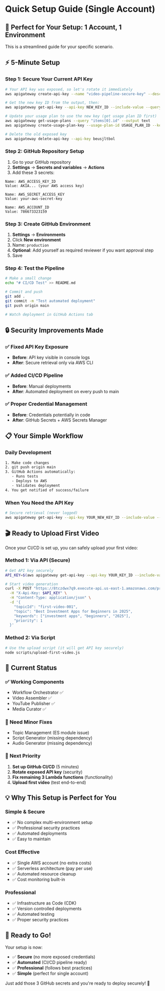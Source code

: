# Quick Setup Guide (Single Account)

## 🎯 **Perfect for Your Setup: 1 Account, 1 Environment**

This is a streamlined guide for your specific scenario.

## ⚡ **5-Minute Setup**

### Step 1: Secure Your Current API Key
```bash
# Your API key was exposed, so let's rotate it immediately
aws apigateway create-api-key --name "video-pipeline-secure-key" --description "Secure API key for video pipeline"

# Get the new key ID from the output, then:
aws apigateway get-api-key --api-key NEW_KEY_ID --include-value --query "value" --output text

# Update your usage plan to use the new key (get usage plan ID first)
aws apigateway get-usage-plans --query "items[0].id" --output text
aws apigateway create-usage-plan-key --usage-plan-id USAGE_PLAN_ID --key-id NEW_KEY_ID --key-type API_KEY

# Delete the old exposed key
aws apigateway delete-api-key --api-key beusjltbol
```

### Step 2: GitHub Repository Setup
1. Go to your GitHub repository
2. **Settings** → **Secrets and variables** → **Actions**
3. Add these 3 secrets:

```
Name: AWS_ACCESS_KEY_ID
Value: AKIA... (your AWS access key)

Name: AWS_SECRET_ACCESS_KEY  
Value: your-aws-secret-key

Name: AWS_ACCOUNT_ID
Value: 786673323159
```

### Step 3: Create GitHub Environment
1. **Settings** → **Environments**
2. Click **New environment**
3. Name: `production`
4. **Optional**: Add yourself as required reviewer if you want approval step
5. Save

### Step 4: Test the Pipeline
```bash
# Make a small change
echo "# CI/CD Test" >> README.md

# Commit and push
git add .
git commit -m "Test automated deployment"
git push origin main

# Watch deployment in GitHub Actions tab
```

## 🔒 **Security Improvements Made**

### ✅ **Fixed API Key Exposure**
- **Before**: API key visible in console logs
- **After**: Secure retrieval only via AWS CLI

### ✅ **Added CI/CD Pipeline**
- **Before**: Manual deployments
- **After**: Automated deployment on every push to main

### ✅ **Proper Credential Management**
- **Before**: Credentials potentially in code
- **After**: GitHub Secrets + AWS Secrets Manager

## 📋 **Your Simple Workflow**

### Daily Development
```bash
1. Make code changes
2. git push origin main
3. GitHub Actions automatically:
   - Runs tests
   - Deploys to AWS
   - Validates deployment
4. You get notified of success/failure
```

### When You Need the API Key
```bash
# Secure retrieval (never logged)
aws apigateway get-api-key --api-key YOUR_NEW_KEY_ID --include-value --query "value" --output text
```

## 🎬 **Ready to Upload First Video**

Once your CI/CD is set up, you can safely upload your first video:

### Method 1: Via API (Secure)
```bash
# Get API key securely
API_KEY=$(aws apigateway get-api-key --api-key YOUR_KEY_ID --include-value --query "value" --output text)

# Start video generation
curl -X POST "https://8tczdwx7q9.execute-api.us-east-1.amazonaws.com/prod/workflow/start" \
  -H "X-Api-Key: $API_KEY" \
  -H "Content-Type: application/json" \
  -d '{
    "topicId": "first-video-001",
    "topic": "Best Investment Apps for Beginners in 2025",
    "keywords": ["investment apps", "beginners", "2025"],
    "priority": 1
  }'
```

### Method 2: Via Script
```bash
# Use the upload script (it will get API key securely)
node scripts/upload-first-video.js
```

## 🔧 **Current Status**

### ✅ **Working Components**
- Workflow Orchestrator ✅
- Video Assembler ✅  
- YouTube Publisher ✅
- Media Curator ✅

### 🔧 **Need Minor Fixes**
- Topic Management (ES module issue)
- Script Generator (missing dependency)
- Audio Generator (missing dependency)

### 🎯 **Next Priority**
1. **Set up GitHub CI/CD** (5 minutes)
2. **Rotate exposed API key** (security)
3. **Fix remaining 3 Lambda functions** (functionality)
4. **Upload first video** (test end-to-end)

## 💡 **Why This Setup is Perfect for You**

### Simple & Secure
- ✅ No complex multi-environment setup
- ✅ Professional security practices
- ✅ Automated deployments
- ✅ Easy to maintain

### Cost Effective
- ✅ Single AWS account (no extra costs)
- ✅ Serverless architecture (pay per use)
- ✅ Automated resource cleanup
- ✅ Cost monitoring built-in

### Professional
- ✅ Infrastructure as Code (CDK)
- ✅ Version controlled deployments
- ✅ Automated testing
- ✅ Proper security practices

## 🚀 **Ready to Go!**

Your setup is now:
- ✅ **Secure** (no more exposed credentials)
- ✅ **Automated** (CI/CD pipeline ready)
- ✅ **Professional** (follows best practices)
- ✅ **Simple** (perfect for single account)

Just add those 3 GitHub secrets and you're ready to deploy securely! 🎉